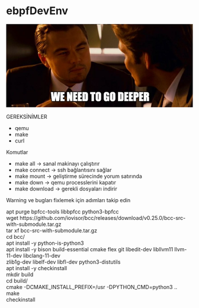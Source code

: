 # ebpfDevEnv

![Daha Derine Git](goindeeper.png)

GEREKSİNİMLER
- qemu
- make
- curl

Komutlar
- make all -> sanal makinayı çalıştırır
- make connect -> ssh bağlantısını sağlar
- make mount -> geliştirme sürecinde yorum satırında
- make down -> qemu processlerini kapatır
- make download -> gerekli dosyaları indirir

Warning ve bugları fixlemek için adımları takip edin

<p>
apt purge bpfcc-tools libbpfcc python3-bpfcc<br>
wget https://github.com/iovisor/bcc/releases/download/v0.25.0/bcc-src-with-submodule.tar.gz<br>
tar xf bcc-src-with-submodule.tar.gz<br>
cd bcc/<br>
apt install -y python-is-python3<br>
apt install -y bison build-essential cmake flex git libedit-dev   libllvm11 llvm-11-dev libclang-11-dev<br> zlib1g-dev libelf-dev libfl-dev python3-distutils<br>
apt install -y checkinstall<br>
mkdir build<br>
cd build/<br>
cmake -DCMAKE_INSTALL_PREFIX=/usr -DPYTHON_CMD=python3 ..<br>
make<br>
checkinstall<br>
</p>
